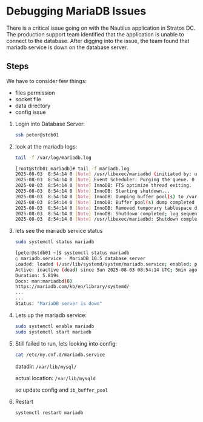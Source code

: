 # Debugging MariaDB Issues

There is a critical issue going on with the Nautilus application in Stratos DC. The production support team identified that the application is unable to connect to the database. After digging into the issue, the team found that mariadb service is down on the database server.

## Steps

We have to consider few things:

- files permission
- socket file
- data directory
- config issue

1. Login into Database Server:

    ```sh
    ssh peter@stdb01
    ```

2. look at the mariadb logs:

    ```sh
    tail -f /var/log/mariadb.log
    ```

    ```bash
    [root@stdb01 mariadb]# tail -f mariadb.log 
    2025-08-03  8:54:14 0 [Note] /usr/libexec/mariadbd (initiated by: unknown): Normal shutdown
    2025-08-03  8:54:14 0 [Note] Event Scheduler: Purging the queue. 0 events
    2025-08-03  8:54:14 0 [Note] InnoDB: FTS optimize thread exiting.
    2025-08-03  8:54:14 0 [Note] InnoDB: Starting shutdown...
    2025-08-03  8:54:14 0 [Note] InnoDB: Dumping buffer pool(s) to /var/lib/mysql/ib_buffer_pool
    2025-08-03  8:54:14 0 [Note] InnoDB: Buffer pool(s) dump completed at 250803  8:54:14
    2025-08-03  8:54:14 0 [Note] InnoDB: Removed temporary tablespace data file: "ibtmp1"
    2025-08-03  8:54:14 0 [Note] InnoDB: Shutdown completed; log sequence number 45091; transaction id 21
    2025-08-03  8:54:14 0 [Note] /usr/libexec/mariadbd: Shutdown complete
    ```

3. lets see the mariadb service status

    ```sh
    sudo systemctl status mariadb
    ```

    ```bash
    [peter@stdb01 ~]$ systemctl status mariadb
    ○ mariadb.service - MariaDB 10.5 database server
    Loaded: loaded (/usr/lib/systemd/system/mariadb.service; enabled; preset: disabled)
    Active: inactive (dead) since Sun 2025-08-03 08:54:14 UTC; 5min ago
    Duration: 5.819s
    Docs: man:mariadbd(8)
    https://mariadb.com/kb/en/library/systemd/
    ...
    ...
    Status: "MariaDB server is down"
    ```

4. Lets up the mariadb service:

    ```sh
    sudo systemctl enable mariadb
    sudo systemctl start mariadb
    ```

5. Still failed to run, lets looking into config:

    ```sh
    cat /etc/my.cnf.d/mariadb.service
    ```

    datadir: `/var/lib/mysql/`

    actual location: `/var/lib/mysqld`

    so update config and `ib_buffer_pool`

6. Restart

    ```sh
    systemctl restart mariadb
    ```
